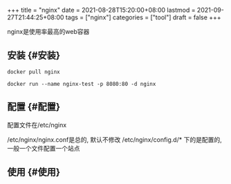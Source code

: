 +++
title = "nginx"
date = 2021-08-28T15:20:00+08:00
lastmod = 2021-09-27T21:44:25+08:00
tags = ["nginx"]
categories = ["tool"]
draft = false
+++

nginx是使用率最高的web容器

<!--more-->


## 安装 {#安装}

```text
docker pull nginx
```

```text
docker run --name nginx-test -p 8080:80 -d nginx
```


## 配置 {#配置}

配置文件在/etc/nginx

/etc/nginx/nginx.conf是总的, 默认不修改
/etc/nginx/config.d/\* 下的是配置的, 一般一个文件配置一个站点


## 使用 {#使用}